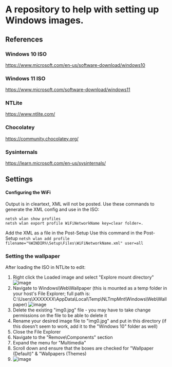 # A repository to help with setting up Windows images.

## References
### Windows 10 ISO
https://www.microsoft.com/en-us/software-download/windows10

### Windows 11 ISO
https://www.microsoft.com/software-download/windows11

### NTLite
https://www.ntlite.com/

### Chocolatey
https://community.chocolatey.org/

### Sysinternals
https://learn.microsoft.com/en-us/sysinternals/

## Settings
#### Configuring the WiFi
Output is in cleartext, XML will not be posted.
Use these commands to generate the XML config and use in the ISO:
```
netsh wlan show profiles
netsh wlan export profile WiFiNetworkName key=clear folder=.
```
Add the XML as a file in the Post-Setup
Use this command in the Post-Setup
`netsh wlan add profile filename="%WINDIR%\Setup\Files\WiFiNetworkName.xml" user=all`

###  Setting the wallpaper
After loading the ISO in NTLite to edit:
1. Right click the Loaded image and select "Explore mount directory"
![image](https://github.com/marknakamura/deployment-tools/assets/57322698/7148fbb4-bd4a-4d46-a362-327d51bb3ee6)
2. Navigate to Windows\Web\Wallpaper (this is mounted as a temp folder in your host's File Explorer; full path is: C:\Users\XXXXXXX\AppData\Local\Temp\NLTmpMnt\Windows\Web\Wallpaper)
![image](https://github.com/marknakamura/deployment-tools/assets/57322698/81c5ddc1-d451-4a1c-a1ce-713baea563f7)
3. Delete the existing "img0.jpg" file - you may have to take change permissions on the file to be able to delete it
4. Rename your desired image file to "img0.jpg" and put in this directory (if this doesn't seem to work, add it to the "Windows 10" folder as well)
5. Close the File Explorer
6. Navigate to the "Remove\Components" section
7. Expand the menu for "Multimedia"
8. Scroll down and ensure that the boxes are checked for "Wallpaper (Default)" & "Wallpapers (Themes)
9. ![image](https://github.com/marknakamura/deployment-tools/assets/57322698/34eef0cf-2aa6-430e-ab8e-4aaa9b8aeffe)

